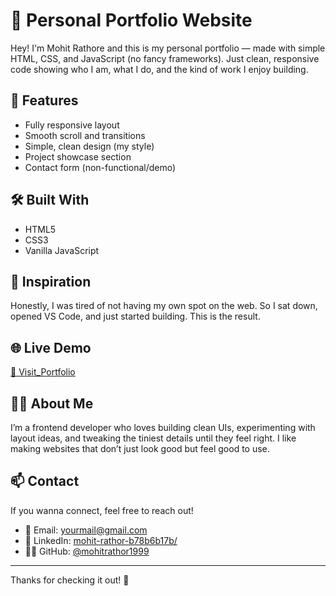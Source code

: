 # 💼 Personal Portfolio Website

Hey! I'm Mohit Rathore and this is my personal portfolio — made with simple HTML, CSS, and JavaScript (no fancy frameworks). Just clean, responsive code showing who I am, what I do, and the kind of work I enjoy building.

## 🚀 Features

- Fully responsive layout
- Smooth scroll and transitions
- Simple, clean design (my style)
- Project showcase section
- Contact form (non-functional/demo)

## 🛠️ Built With

- HTML5
- CSS3
- Vanilla JavaScript

## 🧠 Inspiration

Honestly, I was tired of not having my own spot on the web. So I sat down, opened VS Code, and just started building. This is the result.

## 🌐 Live Demo

[🔗 Visit_Portfolio]((https://mohit-rathor.onrender.com/))

## 🙋‍♂️ About Me

I’m a frontend developer who loves building clean UIs, experimenting with layout ideas, and tweaking the tiniest details until they feel right. I like making websites that don’t just look good but feel good to use.

## 📫 Contact

If you wanna connect, feel free to reach out!

- 📧 Email: yourmail@gmail.com  
- 🔗 LinkedIn: [mohit-rathor-b78b6b17b/](https://linkedin.com/in)  
- 🧑‍💻 GitHub: [@mohitrathor1999](https://github.com)

---

Thanks for checking it out! 🙂
